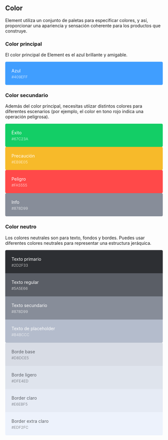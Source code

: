 <style>
  .demo-color-box {
    border-radius: 4px;
    padding: 20px;
    height: 74px;
    box-sizing: border-box;
    color: #fff;
    font-size: 14px;

    & .value {
      font-size: 12px;
      opacity: 0.69;
      line-height: 24px;
    }
  }
  .demo-color-box-group {
    .demo-color-box {
      border-radius: 0;
    }
    .demo-color-box:first-child {
      border-radius: 4px 4px 0 0;
    }
    .demo-color-box:last-child {
      border-radius: 0 0 4px 4px;
    }
  }
  .bg-blue {
    background-color: #409EFF;
  }

  .bg-success {
    background-color: #13CE66;
  }
  .bg-warning {
    background-color: #f7ba2a;
  }
  .bg-danger {
    background-color: #ff4949;
  }
  .bg-info {
    background-color: #878D99;
  }

  .bg-text-primary {
    background-color: #2d2f33;
  }
  .bg-text-regular {
    background-color: #5a5e66;
  }
  .bg-text-secondary {
    background-color: #878d99;
  }
  .bg-text-placeholder {
    background-color: #b4bccc;
  }

  .bg-border-base {
    background-color: #d8dce5;
  }
  .bg-border-light {
    background-color: #dfe4ed;
  }
  .bg-border-lighter {
    background-color: #e6ebf5;
  }
  .bg-border-extra-light {
    background-color: #edf2fc;
  }

  [class*=" bg-border-"] {
    color: #5a5e66;
  }
</style>

## Color
Element utiliza un conjunto de paletas para especificar colores, y así, proporcionar una apariencia y sensación coherente para los productos que construye.

### Color principal

El color principal de Element es el azul brillante y amigable.

<el-row :gutter="12">
  <el-col :span="6">
    <div class="demo-color-box bg-blue">Azul<div class="value">#409EFF</div></div>
  </el-col>
</el-row>

### Color secundario

Además del color principal, necesitas utiizar distintos colores para diferentes escenarios (por ejemplo, el color en tono rojo indica una operación peligrosa).

<el-row :gutter="12">
  <el-col :span="6">
    <div class="demo-color-box bg-success">Éxito<div class="value">#67C23A</div></div>
  </el-col>
  <el-col :span="6">
    <div class="demo-color-box bg-warning">Precaución<div class="value">#EB9E05</div></div>
  </el-col>
  <el-col :span="6">
    <div class="demo-color-box bg-danger">Peligro<div class="value">#FA5555</div></div>
  </el-col>
  <el-col :span="6">
    <div class="demo-color-box bg-info">Info<div class="value">#878D99</div></div>
  </el-col>
</el-row>

### Color neutro

Los colores neutrales son para texto, fondos y bordes. Puedes usar diferentes colores neutrales para representar una estructura jeráquica.

<el-row :gutter="12">
  <el-col :span="6">
    <div class="demo-color-box-group">
      <div class="demo-color-box bg-text-primary">Texto primario<div class="value">#2D2F33</div></div>
      <div class="demo-color-box bg-text-regular">Texto regular<div class="value">#5A5E66</div></div>
      <div class="demo-color-box bg-text-secondary">Texto secundario<div class="value">#878D99</div></div>
      <div class="demo-color-box bg-text-placeholder">Texto de placeholder<div class="value">#B4BCCC</div></div>
    </div>
  </el-col>
  <el-col :span="6">
    <div class="demo-color-box-group">
      <div class="demo-color-box bg-border-base">Borde base<div class="value">#D8DCE5</div></div>
      <div class="demo-color-box bg-border-light">Borde ligero<div class="value">#DFE4ED</div></div>
      <div class="demo-color-box bg-border-lighter">Border claro<div class="value">#E6EBF5</div></div>
      <div class="demo-color-box bg-border-extra-light">Border extra claro<div class="value">#EDF2FC</div></div>
    </div>
  </el-col>
</el-row>